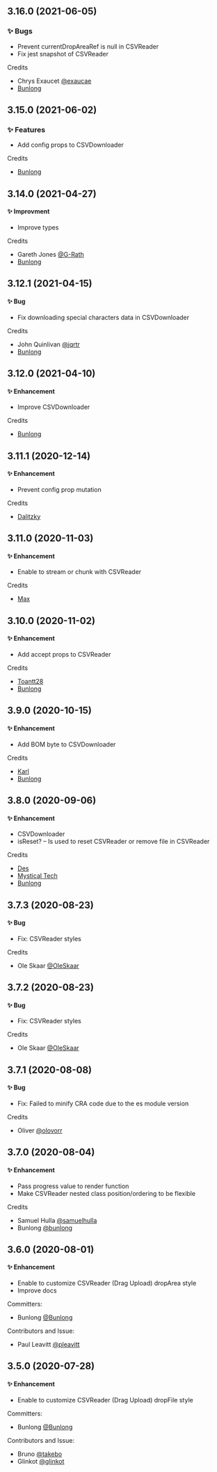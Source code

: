 ## 3.16.0 (2021-06-05)

### ✨ Bugs

* Prevent currentDropAreaRef is null in CSVReader
* Fix jest snapshot of CSVReader

Credits

* Chrys Exaucet [@exaucae](https://github.com/exaucae)
* [Bunlong](https://github.com/Bunlong)

## 3.15.0 (2021-06-02)

### ✨ Features

* Add config props to CSVDownloader

Credits

* [Bunlong](https://github.com/Bunlong)

## 3.14.0 (2021-04-27)

#### ✨ Improvment

* Improve types

Credits

* Gareth Jones [@G-Rath](https://github.com/G-Rath)
* [Bunlong](https://github.com/Bunlong)

## 3.12.1 (2021-04-15)

#### ✨ Bug

* Fix downloading special characters data in CSVDownloader

Credits

* John Quinlivan [@jqrtr](https://github.com/jqrtr)
* [Bunlong](https://github.com/Bunlong)

## 3.12.0 (2021-04-10)

#### ✨ Enhancement

* Improve CSVDownloader

Credits

* [Bunlong](https://github.com/Bunlong)

## 3.11.1 (2020-12-14)

#### ✨ Enhancement

* Prevent config prop mutation

Credits

* [Dalitzky](https://github.com/Dalitzky)

## 3.11.0 (2020-11-03)

#### ✨ Enhancement

* Enable to stream or chunk with CSVReader

Credits

* [Max](https://github.com/MaxAst)

## 3.10.0 (2020-11-02)

#### ✨ Enhancement

* Add accept props to CSVReader

Credits

* [Toantt28](https://github.com/toantt28)
* [Bunlong](https://github.com/Bunlong)

## 3.9.0 (2020-10-15)

#### ✨ Enhancement

* Add BOM byte to CSVDownloader

Credits

* [Karl](https://github.com/karland)
* [Bunlong](https://github.com/Bunlong)

## 3.8.0 (2020-09-06)

#### ✨ Enhancement

* CSVDownloader
* isReset? – Is used to reset CSVReader or remove file in CSVReader

Credits

* [Des](https://github.com/des09)
* [Mystical Tech](https://github.com/mysticaltech)
* [Bunlong](https://github.com/Bunlong)

## 3.7.3 (2020-08-23)

#### ✨ Bug

* Fix: CSVReader styles

Credits

* Ole Skaar [@OleSkaar](https://github.com/OleSkaar)

## 3.7.2 (2020-08-23)

#### ✨ Bug

* Fix: CSVReader styles

Credits

* Ole Skaar [@OleSkaar](https://github.com/OleSkaar)

## 3.7.1 (2020-08-08)

#### ✨ Bug

* Fix: Failed to minify CRA code due to the es module version

Credits

* Oliver [@olovorr](https://github.com/Olovorr)

## 3.7.0 (2020-08-04)

#### ✨ Enhancement

* Pass progress value to render function
* Make CSVReader nested class position/ordering to be flexible

Credits

* Samuel Hulla [@samuelhulla](https://github.com/samuelhulla)
* Bunlong [@bunlong](https://github.com/Bunlont)

## 3.6.0 (2020-08-01)

#### ✨ Enhancement

* Enable to customize CSVReader (Drag Upload) dropArea style
* Improve docs

Committers:

* Bunlong [@Bunlong](https://github.com/Bunlong)

Contributors and Issue:

* Paul Leavitt [@pleavitt](https://github.com/pleavitt)

## 3.5.0 (2020-07-28)

#### ✨ Enhancement

* Enable to customize CSVReader (Drag Upload) dropFile style

Committers:

* Bunlong [@Bunlong](https://github.com/Bunlong)

Contributors and Issue:

* Bruno [@takebo](https://github.com/takebo)
* Glinkot [@glinkot](https://github.com/glinkot)
